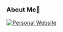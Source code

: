 ### About Me👋
[![Personal Website](https://img.shields.io/badge/Web-YuanhaoCai-blue)](https://caiyuanhao1998.github.io)
